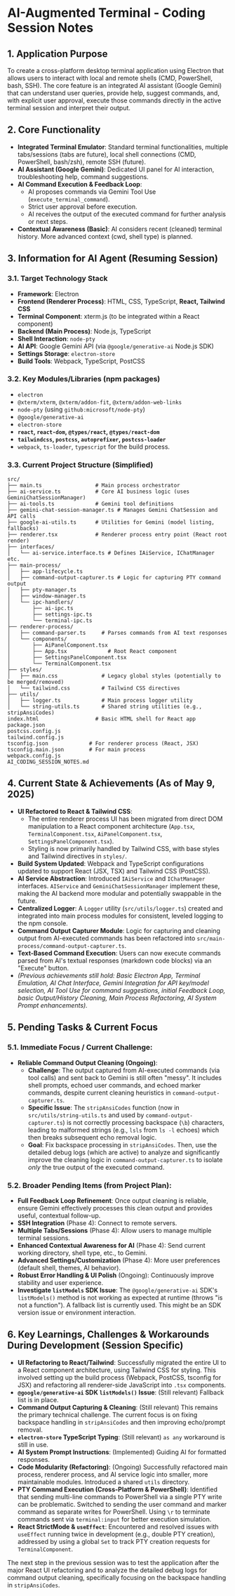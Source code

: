 # AI-Augmented Terminal - Coding Session Notes

## 1. Application Purpose

To create a cross-platform desktop terminal application using Electron that allows users to interact with local and remote shells (CMD, PowerShell, bash, SSH). The core feature is an integrated AI assistant (Google Gemini) that can understand user queries, provide help, suggest commands, and, with explicit user approval, execute those commands directly in the active terminal session and interpret their output.

## 2. Core Functionality

*   **Integrated Terminal Emulator**: Standard terminal functionalities, multiple tabs/sessions (tabs are future), local shell connections (CMD, PowerShell, bash/zsh), remote SSH (future).
*   **AI Assistant (Google Gemini)**: Dedicated UI panel for AI interaction, troubleshooting help, command suggestions.
*   **AI Command Execution & Feedback Loop**:
    *   AI proposes commands via Gemini Tool Use (`execute_terminal_command`).
    *   Strict user approval before execution.
    *   AI receives the output of the executed command for further analysis or next steps.
*   **Contextual Awareness (Basic)**: AI considers recent (cleaned) terminal history. More advanced context (cwd, shell type) is planned.

## 3. Information for AI Agent (Resuming Session)

### 3.1. Target Technology Stack

*   **Framework**: Electron
*   **Frontend (Renderer Process)**: HTML, CSS, TypeScript, **React, Tailwind CSS**
*   **Terminal Component**: xterm.js (to be integrated within a React component)
*   **Backend (Main Process)**: Node.js, TypeScript
*   **Shell Interaction**: `node-pty`
*   **AI API**: Google Gemini API (via `@google/generative-ai` Node.js SDK)
*   **Settings Storage**: `electron-store`
*   **Build Tools**: Webpack, TypeScript, PostCSS

### 3.2. Key Modules/Libraries (npm packages)

*   `electron`
*   `@xterm/xterm`, `@xterm/addon-fit`, `@xterm/addon-web-links`
*   `node-pty` (using `github:microsoft/node-pty`)
*   `@google/generative-ai`
*   `electron-store`
*   **`react`, `react-dom`, `@types/react`, `@types/react-dom`**
*   **`tailwindcss`, `postcss`, `autoprefixer`, `postcss-loader`**
*   `webpack`, `ts-loader`, `typescript` for the build process.

### 3.3. Current Project Structure (Simplified)

```
src/
├── main.ts                 # Main process orchestrator
├── ai-service.ts           # Core AI business logic (uses GeminiChatSessionManager)
├── ai-tools.ts             # Gemini tool definitions
├── gemini-chat-session-manager.ts # Manages Gemini ChatSession and API calls
├── google-ai-utils.ts      # Utilities for Gemini (model listing, fallbacks)
├── renderer.tsx            # Renderer process entry point (React root render)
├── interfaces/
│   └── ai-service.interface.ts # Defines IAiService, IChatManager etc.
├── main-process/
│   ├── app-lifecycle.ts
│   ├── command-output-capturer.ts # Logic for capturing PTY command output
│   ├── pty-manager.ts
│   ├── window-manager.ts
│   └── ipc-handlers/
│       ├── ai-ipc.ts
│       ├── settings-ipc.ts
│       └── terminal-ipc.ts
├── renderer-process/
│   ├── command-parser.ts     # Parses commands from AI text responses
│   └── components/
│       ├── AiPanelComponent.tsx
│       ├── App.tsx             # Root React component
│       ├── SettingsPanelComponent.tsx
│       └── TerminalComponent.tsx
├── styles/
│   ├── main.css              # Legacy global styles (potentially to be merged/removed)
│   └── tailwind.css          # Tailwind CSS directives
├── utils/
│   ├── logger.ts             # Main process logger utility
│   └── string-utils.ts       # Shared string utilities (e.g., stripAnsiCodes)
index.html                  # Basic HTML shell for React app
package.json
postcss.config.js
tailwind.config.js
tsconfig.json             # For renderer process (React, JSX)
tsconfig.main.json        # For main process
webpack.config.js
AI_CODING_SESSION_NOTES.md
```

## 4. Current State & Achievements (As of May 9, 2025)

*   **UI Refactored to React & Tailwind CSS**:
    *   The entire renderer process UI has been migrated from direct DOM manipulation to a React component architecture (`App.tsx`, `TerminalComponent.tsx`, `AiPanelComponent.tsx`, `SettingsPanelComponent.tsx`).
    *   Styling is now primarily handled by Tailwind CSS, with base styles and Tailwind directives in `styles/`.
*   **Build System Updated**: Webpack and TypeScript configurations updated to support React (JSX, TSX) and Tailwind CSS (PostCSS).
*   **AI Service Abstraction**: Introduced `IAiService` and `IChatManager` interfaces. `AIService` and `GeminiChatSessionManager` implement these, making the AI backend more modular and potentially swappable in the future.
*   **Centralized Logger**: A `Logger` utility (`src/utils/logger.ts`) created and integrated into main process modules for consistent, leveled logging to the npm console.
*   **Command Output Capturer Module**: Logic for capturing and cleaning output from AI-executed commands has been refactored into `src/main-process/command-output-capturer.ts`.
*   **Text-Based Command Execution**: Users can now execute commands parsed from AI's textual responses (markdown code blocks) via an "Execute" button.
*   _(Previous achievements still hold: Basic Electron App, Terminal Emulation, AI Chat Interface, Gemini Integration for API key/model selection, AI Tool Use for command suggestions, initial Feedback Loop, basic Output/History Cleaning, Main Process Refactoring, AI System Prompt enhancements)._

## 5. Pending Tasks & Current Focus

### 5.1. Immediate Focus / Current Challenge:

*   **Reliable Command Output Cleaning (Ongoing)**:
    *   **Challenge**: The output captured from AI-executed commands (via tool calls) and sent back to Gemini is still often "messy". It includes shell prompts, echoed user commands, and echoed marker commands, despite current cleaning heuristics in `command-output-capturer.ts`.
    *   **Specific Issue**: The `stripAnsiCodes` function (now in `src/utils/string-utils.ts` and used by `command-output-capturer.ts`) is not correctly processing backspace (`\b`) characters, leading to malformed strings (e.g., `lsls` from `ls -l` echoes) which then breaks subsequent echo removal logic.
    *   **Goal**: Fix backspace processing in `stripAnsiCodes`. Then, use the detailed debug logs (which are active) to analyze and significantly improve the cleaning logic in `command-output-capturer.ts` to isolate *only* the true output of the executed command.

### 5.2. Broader Pending Items (from Project Plan):

*   **Full Feedback Loop Refinement**: Once output cleaning is reliable, ensure Gemini effectively processes this clean output and provides useful, contextual follow-up.
*   **SSH Integration** (Phase 4): Connect to remote servers.
*   **Multiple Tabs/Sessions** (Phase 4): Allow users to manage multiple terminal sessions.
*   **Enhanced Contextual Awareness for AI** (Phase 4): Send current working directory, shell type, etc., to Gemini.
*   **Advanced Settings/Customization** (Phase 4): More user preferences (default shell, themes, AI behavior).
*   **Robust Error Handling & UI Polish** (Ongoing): Continuously improve stability and user experience.
*   **Investigate `listModels` SDK Issue**: The `@google/generative-ai` SDK's `listModels()` method is not working as expected at runtime (throws "is not a function"). A fallback list is currently used. This might be an SDK version issue or environment interaction.

## 6. Key Learnings, Challenges & Workarounds During Development (Session Specific)

*   **UI Refactoring to React/Tailwind**: Successfully migrated the entire UI to a React component architecture, using Tailwind CSS for styling. This involved setting up the build process (Webpack, PostCSS, tsconfig for JSX) and refactoring all renderer-side JavaScript into `.tsx` components.
*   **`@google/generative-ai` SDK `listModels()` Issue**: (Still relevant) Fallback list is in place.
*   **Command Output Capturing & Cleaning**: (Still relevant) This remains the primary technical challenge. The current focus is on fixing backspace handling in `stripAnsiCodes` and then improving echo/prompt removal.
*   **`electron-store` TypeScript Typing**: (Still relevant) `as any` workaround is still in use.
*   **AI System Prompt Instructions**: (Implemented) Guiding AI for formatted responses.
*   **Code Modularity (Refactoring)**: (Ongoing) Successfully refactored main process, renderer process, and AI service logic into smaller, more maintainable modules. Introduced a shared `utils` directory.
*   **PTY Command Execution (Cross-Platform & PowerShell)**: Identified that sending multi-line commands to PowerShell via a single PTY write can be problematic. Switched to sending the user command and marker command as separate writes for PowerShell. Using `\r` to terminate commands sent via `terminal:input` for better execution simulation.
*   **React StrictMode & `useEffect`**: Encountered and resolved issues with `useEffect` running twice in development (e.g., double PTY creation), addressed by using a global `Set` to track PTY creation requests for `TerminalComponent`.

The next step in the previous session was to test the application after the major React UI refactoring and to analyze the detailed debug logs for command output cleaning, specifically focusing on the backspace handling in `stripAnsiCodes`.
